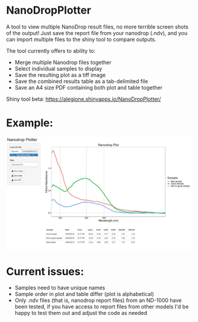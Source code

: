 # NanoDropPlotter
A tool to view multiple NanoDrop result files, no more terrible screen shots of the output!
Just save the report file from your nanodrop (.ndv), and you can import multiple files to the shiny tool to compare outputs.

The tool currently offers to ability to:
  - Merge multiple Nanodrop files together
  - Select individual samples to display
  - Save the resulting plot as a tiff image
  - Save the combined results table as a tab-delimited file
  - Save an A4 size PDF containing both plot and table together

Shiny tool beta:
https://alegione.shinyapps.io/NanoDropPlotter/



# Example:

<kbd><img src="https://github.com/alegione/NanoDropPlotter/blob/master/NanoDropPlotter/images/ExampleRun.jpeg" /></kbd>




# Current issues:
- Samples need to have unique names
- Sample order in plot and table differ (plot is alphabetical)
- Only .ndv files (that is, nanodrop report files) from an ND-1000 have been tested, if you have access to report files from other models I'd be happy to test them out and adjust the code as needed
